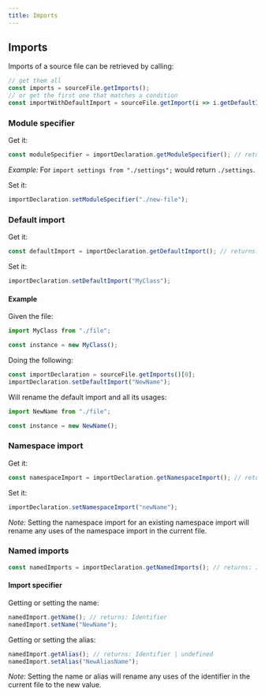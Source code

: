 ```yaml
---
title: Imports
---
```


## Imports

Imports of a source file can be retrieved by calling:

```typescript
// get them all
const imports = sourceFile.getImports();
// or get the first one that matches a condition
const importWithDefaultImport = sourceFile.getImport(i => i.getDefaultImport() != null);
```

### Module specifier

Get it:

```typescript
const moduleSpecifier = importDeclaration.getModuleSpecifier(); // returns: string
```

_Example:_ For `import settings from "./settings";` would return `./settings`.

Set it:

```typescript
importDeclaration.setModuleSpecifier("./new-file");
```

### Default import

Get it:

```typescript
const defaultImport = importDeclaration.getDefaultImport(); // returns: Identifier | undefined
```

Set it:

```typescript
importDeclaration.setDefaultImport("MyClass");
```

#### Example

Given the file:

```typescript
import MyClass from "./file";

const instance = new MyClass();
```

Doing the following:

```typescript
const importDeclaration = sourceFile.getImports()[0];
importDeclaration.setDefaultImport("NewName");
````

Will rename the default import and all its usages:

```typescript
import NewName from "./file";

const instance = new NewName();
```

### Namespace import

Get it:

```typescript
const namespaceImport = importDeclaration.getNamespaceImport(); // returns: Identifier | undefined
```

Set it:

```typescript
importDeclaration.setNamespaceImport("newName");
```

_Note:_ Setting the namespace import for an existing namespace import will rename any uses of the namespace import in the current file.

### Named imports

```typescript
const namedImports = importDeclaration.getNamedImports(); // returns: ImportSpecifier
```

#### Import specifier

Getting or setting the name:

```typescript
namedImport.getName(); // returns: Identifier
namedImport.setName("NewName");
```

Getting or setting the alias:

```typescript
namedImport.getAlias(); // returns: Identifier | undefined
namedImport.setAlias("NewAliasName");
```

_Note:_ Setting the name or alias will rename any uses of the identifier in the current file to the new value.
